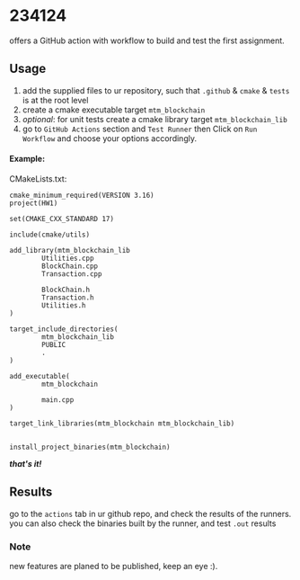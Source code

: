 # 234124

offers a GitHub action with workflow to build and test the first assignment.

## Usage 
1. add the supplied files to ur repository, such that `.github` & `cmake` & `tests` is at the root level
2. create a cmake executable target `mtm_blockchain`
3. _optional_: for unit tests create a cmake library target `mtm_blockchain_lib`
4. go to `GitHub Actions` section and `Test Runner` then Click on `Run Workflow` and choose your options accordingly.


#### Example:
CMakeLists.txt:
```
cmake_minimum_required(VERSION 3.16)
project(HW1)

set(CMAKE_CXX_STANDARD 17)

include(cmake/utils)

add_library(mtm_blockchain_lib
        Utilities.cpp
        BlockChain.cpp
        Transaction.cpp

        BlockChain.h
        Transaction.h
        Utilities.h
)

target_include_directories(
        mtm_blockchain_lib
        PUBLIC
        .
)

add_executable(
        mtm_blockchain

        main.cpp
)

target_link_libraries(mtm_blockchain mtm_blockchain_lib)


install_project_binaries(mtm_blockchain)
```



_**that's it!**_

## Results

go to the `actions` tab in ur github repo, and check the results of the runners.
you can also check the binaries built by the runner, and test `.out` results

### Note
new features are planed to be published, keep an eye :).